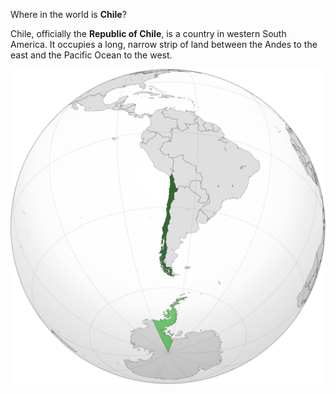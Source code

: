 Where in the world is **Chile**?
<!--question-->
Chile, officially the **Republic of Chile**, is a country in western South America. It occupies a long, narrow strip of land between the Andes to the east and the Pacific Ocean to the west.

![Map of Chile](images/CHL_orthographic_(+all_claims).svg)